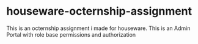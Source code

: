 # houseware-octernship-assignment
This is an octernship assignment i made for houseware. This is an Admin Portal with role base permissions and authorization
